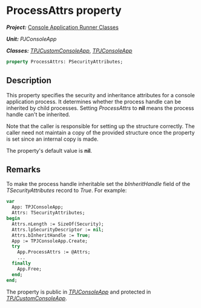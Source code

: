 # ProcessAttrs property

***Project:*** [Console Application Runner Classes](../API.md)

***Unit:*** _PJConsoleApp_

***Classes:*** [_TPJCustomConsoleApp_](./TPJCustomConsoleApp.md), [_TPJConsoleApp_](./TPJConsoleApp.md)

```pascal
property ProcessAttrs: PSecurityAttributes;
```

## Description

This property specifies the security and inheritance attributes for a console application process. It determines whether the process handle can be inherited by child processes. Setting _ProcessAttrs_ to **nil** means the process handle can't be inherited.

Note that the caller is responsible for setting up the structure correctly. The caller need not maintain a copy of the provided structure once the property is set since an internal copy is made.

The property's default value is **nil**.

## Remarks

To make the process handle inheritable set the _bInheritHandle_ field of the _TSecurityAttributes_ record to _True_. For example:

```pascal
var
  App: TPJConsoleApp;
  Attrs: TSecurityAttributes;
begin
  Attrs.nLength := SizeOf(Security);
  Attrs.lpSecurityDescriptor := nil;
  Attrs.bInheritHandle := True;
  App := TPJConsoleApp.Create;
  try
    App.ProcessAttrs := @Attrs;
    ...
  finally
    App.Free;
  end;
end;
```

The property is public in [_TPJConsoleApp_](./TPJConsoleApp.md) and protected in [_TPJCustomConsoleApp_](./TPJCustomConsoleApp.md).

